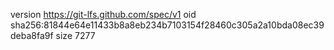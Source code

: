 version https://git-lfs.github.com/spec/v1
oid sha256:81844e64e11433b8a8eb234b7103154f28460c305a2a10bda08ec39deba8fa9f
size 7277

